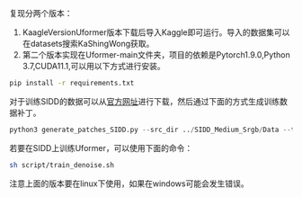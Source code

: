 复现分两个版本：
1. KaagleVersionUformer版本下载后导入Kaggle即可运行。导入的数据集可以在datasets搜索KaShingWong获取。
2. 第二个版本实现在Uformer-main文件夹，项目的依赖是Pytorch1.9.0,Python 3.7,CUDA11.1,可以用以下方式进行安装。
```bash
pip install -r requirements.txt
```
对于训练SIDD的数据可以从[官方网址](https://www.eecs.yorku.ca/~kamel/sidd/dataset.php)进行下载，然后通过下面的方式生成训练数据补丁。
```python
python3 generate_patches_SIDD.py --src_dir ../SIDD_Medium_Srgb/Data --tar_dir ../datasets/denoising/sidd/train
```
若要在SIDD上训练Uformer，可以使用下面的命令：
```bash
sh script/train_denoise.sh
```
注意上面的版本要在linux下使用，如果在windows可能会发生错误。